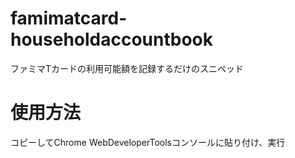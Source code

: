 famimatcard-householdaccountbook
================================

ファミマTカードの利用可能額を記録するだけのスニペッド


# 使用方法
コピーしてChrome WebDeveloperToolsコンソールに貼り付け、実行
